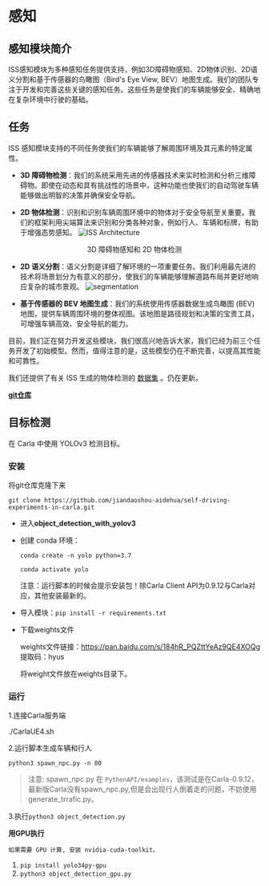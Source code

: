 # 感知

## 感知模块简介

ISS感知模块为多种感知任务提供支持，例如3D障碍物感知、2D物体识别、2D语义分割和基于传感器的鸟瞰图（Bird's Eye View, BEV）地图生成。我们的团队专注于开发和完善这些关键的感知任务。这些任务是使我们的车辆能够安全、精确地在复杂环境中行驶的基础。

## 任务

ISS 感知模块支持的不同任务使我们的车辆能够了解周围环境及其元素的特定属性。

- **3D 障碍物检测**：我们的系统采用先进的传感器技术来实时检测和分析三维障碍物。即使在动态和具有挑战性的场景中，这种功能也使我们的自动驾驶车辆能够做出明智的决策并确保安全导航。

- **2D 物体检测**：识别和识别车辆周围环境中的物体对于安全导航至关重要。我们的框架利用尖端算法来识别和分类各种对象，例如行人、车辆和标牌，有助于增强态势感知。
  ![ISS Architecture](../img/ecosys_iss/perception/detection_pp_small.gif)

<center> 3D 障碍物感知和 2D 物体检测 </center>
<p> </p>

- **2D 语义分割**：语义分割是详细了解环境的一项重要任务。我们利用最先进的技术将场景划分为有意义的部分，使我们的车辆能够理解道路布局并更好地响应复杂的城市景观。
  ![segmentation](../img/ecosys_iss/perception/segmentation.png)


- **基于传感器的 BEV 地图生成**：我们的系统使用传感器数据生成鸟瞰图 (BEV) 地图，提供车辆周围环境的整体视图。该地图是路径规划和决策的宝贵工具，可增强车辆高效、安全导航的能力。


目前，我们正在努力开发这些模块，我们很高兴地告诉大家，我们已经为前三个任务开发了初始模型。然而，值得注意的是，这些模型仍在不断完善，以提高其性能和可靠性。

我们还提供了有关 ISS 生成的物体检测的 [数据集](https://drive.google.com/drive/folders/1EUKrZdwPsxJ3pI6GrOdemPLJKHmy1xi3?usp=drive_link) 。仍在更新。

[**git仓库**](https://github.com/jiandaoshou-aidehua/self-driving-experiments-in-carla/tree/master/object_detection_with_yolov3)

## 目标检测

在 Carla 中使用 YOLOv3 检测目标。 

### 安装

 将git仓库克隆下来

```
git clone https://github.com/jiandaoshou-aidehua/self-driving-experiments-in-carla.git
```

- 进入**object_detection_with_yolov3**

- 创建 conda 环境：

  ```
  conda create -n yolo python=3.7
  ```

  ```
  conda activate yolo
  ```

  注意：运行脚本的时候会提示安装包！除Carla Client API为0.9.12与Carla对应，其他安装最新的。

- 导入模块：`pip install -r requirements.txt`

- 下载weights文件

  weights文件链接：https://pan.baidu.com/s/184hR_PQZttYeAz9QE4XOQg  提取码：hyus 

  将weight文件放在weights目录下。

### 运行

1.连接Carla服务端

./CarlaUE4.sh

2.运行脚本生成车辆和行人

```
python3 spawn_npc.py -n 80
```

> 注意: spawn_npc.py 在 `PythonAPI/examples`，该测试是在Carla-0.9.12，最新版Carla没有spawn_npc.py,但是会出现行人倒着走的问题，不妨使用generate_trrafic.py。

3.执行`python3 object_detection.py` 

**用GPU执行**

```
如果需要 GPU 计算, 安装 nvidia-cuda-toolkit。
```

1. `pip install yolo34py-gpu`
2. `python3 object_detection_gpu.py`



















